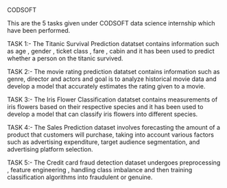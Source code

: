 CODSOFT

This are the 5 tasks given under CODSOFT data science internship which have been performed.

TASK 1:- The Titanic Survival Prediction datatset contains information such as age , gender , ticket class , fare , cabin and it has been used to predict whether a person on the titanic survived.

TASK 2:- The movie rating prediction datatset contains information such as genre, director and actors and goal is to analyze historical movie data and develop a model
that accurately estimates the rating given to a movie.

TASK 3:- The Iris Flower Classification datatset contains measurements of iris flowers based on their respective species and it has been used to develop a model that can classify iris
flowers into different species.

TASK 4:- The Sales Prediction dataset involves forecasting the amount of a product that customers will purchase, taking into account various factors such as advertising expenditure, target audience segmentation, and advertising platform selection.

TASK 5:- The Credit card fraud detection dataset undergoes preprocessing , feature engineering , handling class imbalance and then training classification algorithms into fraudulent or genuine.

